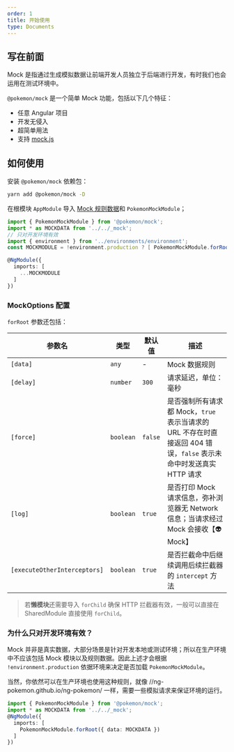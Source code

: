```yaml
---
order: 1
title: 开始使用
type: Documents
---
```


## 写在前面

Mock 是指通过生成模拟数据让前端开发人员独立于后端进行开发，有时我们也会运用在测试环境中。

`@pokemon/mock` 是一个简单 Mock 功能，包括以下几个特征：

- 任意 Angular 项目
- 开发无侵入
- 超简单用法
- 支持 [mock.js](http://mockjs.com/)

## 如何使用

安装 `@pokemon/mock` 依赖包：

```bash
yarn add @pokemon/mock -D
```

在根模块 `AppModule` 导入 [Mock 规则数据](/mock/rule)和 `PokemonMockModule`；

```ts
import { PokemonMockModule } from '@pokemon/mock';
import * as MOCKDATA from '../../_mock';
// 只对开发环境有效
import { environment } from '../environments/environment';
const MOCKMODULE = !environment.production ? [ PokemonMockModule.forRoot({ data: MOCKDATA }) ] : [];

@NgModule({
  imports: [
    ...MOCKMODULE
  ]
})
```

### MockOptions 配置

`forRoot` 参数还包括：

| 参数名                       | 类型      | 默认值  | 描述                                                                                                               |
| ---------------------------- | --------- | ------- | ------------------------------------------------------------------------------------------------------------------ |
| `[data]`                     | `any`     | -       | Mock 数据规则                                                                                                      |
| `[delay]`                    | `number`  | `300`   | 请求延迟，单位：毫秒                                                                                               |
| `[force]`                    | `boolean` | `false` | 是否强制所有请求都 Mock，`true` 表示当请求的 URL 不存在时直接返回 404 错误，`false` 表示未命中时发送真实 HTTP 请求 |
| `[log]`                      | `boolean` | `true`  | 是否打印 Mock 请求信息，弥补浏览器无 Network 信息；当请求经过 Mock 会接收【👽Mock】                                |
| `[executeOtherInterceptors]` | `boolean` | `true`  | 是否拦截命中后继续调用后续拦截器的 `intercept` 方法                                                                |

> 若**懒模块**还需要导入 `forChild` 确保 HTTP 拦截器有效，一般可以直接在 SharedModule 直接使用 `forChild`。

### 为什么只对开发环境有效？

Mock 并非是真实数据，大部分场景是针对开发本地或测试环境；所以在生产环境中不应该包括 Mock 模块以及规则数据。因此上述才会根据 `!environment.production` 依据环境来决定是否加载 `PokemonMockModule`。

当然，你依然可以在生产环境也使用这种规则，就像 //ng-pokemon.github.io/ng-pokemon/ 一样，需要一些模拟请求来保证环境的运行。

```ts
import { PokemonMockModule } from '@pokemon/mock';
import * as MOCKDATA from '../../_mock';
@NgModule({
  imports: [
    PokemonMockModule.forRoot({ data: MOCKDATA })
  ]
})
```
